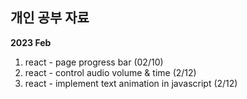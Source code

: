 ## 개인 공부 자료

<b>2023 Feb</b>
1. react - page progress bar (02/10)
2. react - control audio volume & time (2/12)
3. react - implement text animation in javascript (2/12)
